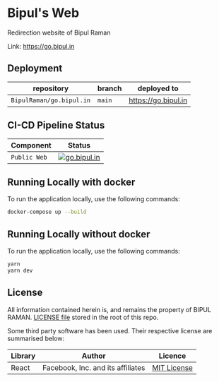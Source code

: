 # Bipul's Web

Redirection website of Bipul Raman

Link: https://go.bipul.in

## Deployment

|repository|branch|deployed to|
|---|---|---|
|`BipulRaman/go.bipul.in`|`main`|https://go.bipul.in|

## CI-CD Pipeline Status

|Component|Status|
|---|---|
|`Public Web`|[![go.bipul.in](https://github.com/BipulRaman/go.bipul.in/actions/workflows/main.yml/badge.svg)](https://github.com/BipulRaman/go.bipul.in/actions/workflows/main.yml)|

## Running Locally with docker

To run the application locally, use the following commands:

```bash
docker-compose up --build
```

## Running Locally without docker

To run the application locally, use the following commands:

```bash
yarn
yarn dev
```

## License
All information contained herein is, and remains the property of BIPUL RAMAN. [LICENSE file](./LICENSE) stored in the root of this repo.

Some third party software has been used. Their respective license are summarised below:

|Library|Author|Licence|
|---|---|---|
|React|Facebook, Inc. and its affiliates|[MIT License](https://github.com/facebook/react/blob/master/LICENSE)|
